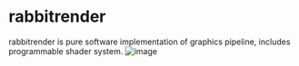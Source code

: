 # rabbitrender
rabbitrender is pure software implementation of graphics pipeline, includes programmable shader system.
![image](https://github.com/wenxiaoming/rabbitrender/screenshots/screenshot.jpg)
